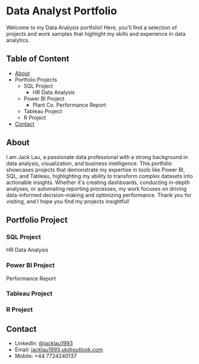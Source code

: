 # Data Analyst Portfolio
Welcome to my Data Analysis portfolio! Here, you’ll find a selection of projects and work samples that highlight my skills and experience in data analytics.

## Table of Content
- [About](About)
- Portfolio Projects
    - SQL Project
        - HR Data Analysis
    - Power BI Project
        - Plant Co. Performance Report
    - Tableau Project
    - R Project
- [Contact](Contact)

## About
I am Jack Lau, a passionate data professional with a strong background in data analysis, visualization, and business intelligence. This portfolio showcases projects that demonstrate my expertise in tools like Power BI, SQL, and Tableau, highlighting my ability to transform complex datasets into actionable insights. Whether it's creating dashboards, conducting in-depth analyses, or automating reporting processes, my work focuses on driving data-informed decision-making and optimizing performance. Thank you for visiting, and I hope you find my projects insightful!

## Portfolio Project
### SQL Project
HR Data Analysis

### Power BI Project
Performance Report

### Tableau Project

### R Project

## Contact
- LinkedIn: [@jacklau1993](https://www.linkedin.com/in/jacklau1993/)
- Email: [jacklau1993.uk@outlook.com](mailto:jacklau1993.uk@outlook.com)
- Mobile: +44 7724240137
